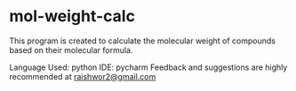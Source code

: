 # mol-weight-calc
This program is created to calculate the molecular weight of compounds based on their molecular formula.

Language Used: python
IDE: pycharm
Feedback and suggestions are highly recommended at raishwor2@gmail.com
